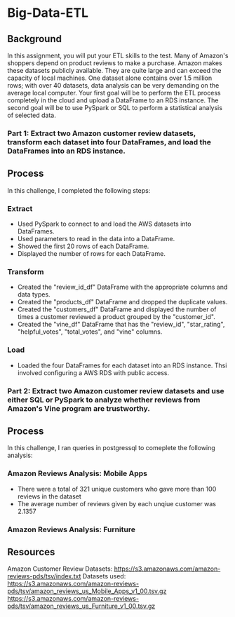 # Big-Data-ETL

## Background

In this assignment, you will put your ETL skills to the test. Many of Amazon's shoppers depend on product reviews to make a purchase. Amazon makes these datasets publicly available. They are quite large and can exceed the capacity of local machines. One dataset alone contains over 1.5 million rows; with over 40 datasets, data analysis can be very demanding on the average local computer. Your first goal will be to perform the ETL process completely in the cloud and upload a DataFrame to an RDS instance. The second goal will be to use PySpark or SQL to perform a statistical analysis of selected data.

### Part 1: Extract two Amazon customer review datasets, transform each dataset into four DataFrames, and load the DataFrames into an RDS instance.

## Process

In this challenge, I completed the following steps:

### Extract
- Used PySpark to connect to and load the AWS datasets into DataFrames.
- Used parameters to read in the data into a DataFrame.
- Showed the first 20 rows of each DataFrame.
- Displayed the number of rows for each DataFrame.

### Transform
- Created the "review_id_df" DataFrame with the appropriate columns and data types.
- Created the "products_df" DataFrame and dropped the duplicate values.
- Created the "customers_df" DataFrame and displayed the number of times a customer reviewed a product grouped by the "customer_id". 
- Created the "vine_df" DataFrame that has the "review_id", "star_rating", "helpful_votes", "total_votes", and "vine" columns.

### Load
- Loaded the four DataFrames for each dataset into an RDS instance. Thsi involved configuring a AWS RDS with public access.

### Part 2: Extract two Amazon customer review datasets and use either SQL or PySpark to analyze whether reviews from Amazon's Vine program are trustworthy.

## Process

In this challenge, I ran queries in postgressql to comeplete the following analysis:

### Amazon Reviews Analysis: Mobile Apps
- There were a total of 321 unique customers who gave more than 100 reviews in the dataset
- The average number of reviews given by each unqiue customer was 2.1357

### Amazon Reviews Analysis: Furniture


## Resources
 Amazon Customer Review Datasets: https://s3.amazonaws.com/amazon-reviews-pds/tsv/index.txt
 Datasets used: 
 https://s3.amazonaws.com/amazon-reviews-pds/tsv/amazon_reviews_us_Mobile_Apps_v1_00.tsv.gz
 https://s3.amazonaws.com/amazon-reviews-pds/tsv/amazon_reviews_us_Furniture_v1_00.tsv.gz
